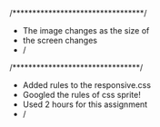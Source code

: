 /*********************************/
* The image changes as the size of 
* the screen changes
* /

/********************************/
* Added rules to the responsive.css
* Googled the rules of css sprite!
* Used 2 hours for this assignment
* /
